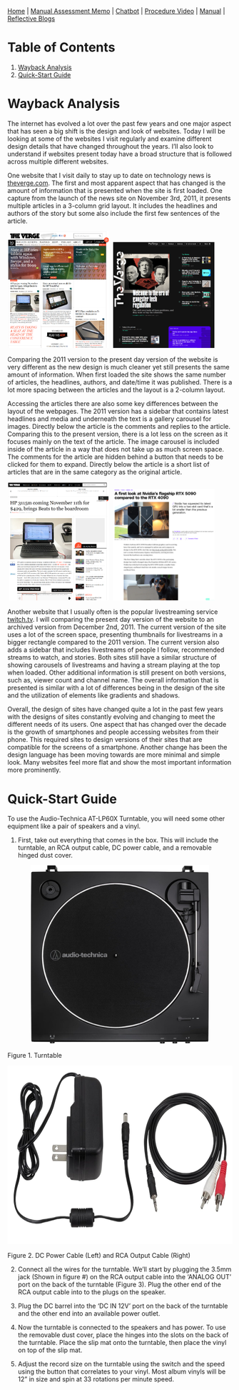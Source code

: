 [Home](index.md) | [Manual Assessment Memo](manual_assessment_memo.md) | [Chatbot](chatbot.md) | [Procedure Video](procedure_video.md) | [Manual](manual.md) | [Reflective Blogs](reflective_blogs.md) 

# Table of Contents 
1. [Wayback Analysis](#wayback-analysis)
2. [Quick-Start Guide](#quick-start-guide)
   
# Wayback Analysis
The internet has evolved a lot over the past few years and one major aspect that has seen a big shift is the design and look of websites. Today I will be looking at some of the websites I visit regularly and examine different design details that have changed throughout the years. I’ll also look to understand if websites present today have a broad structure that is followed across multiple different websites.

One website that I visit daily to stay up to date on technology news is [theverge.com](http://theverge.com). The first and most apparent aspect that has changed is the amount of information that is presented when the site is first loaded. One capture from the launch of the news site on November 3rd, 2011, it presents multiple articles in a 3-column grid layout. It includes the headlines and authors of the story but some also include the first few sentences of the article.

<img src="2011Verge.png" alt="TheVerge 2011" width="45%" style="display: inline-block; margin-right: 10px;" /><img src="2025Verge.png" alt="TheVerge 2025" width="45%" style="display: inline-block;" />

Comparing the 2011 version to the present day version of the website is very different as the new design is much cleaner yet still presents the same amount of information. When first loaded the site shows the same number of articles, the headlines, authors, and date/time it was published. There is a lot more spacing between the articles and the layout is a 2-column layout.

Accessing the articles there are also some key differences between the layout of the webpages. The 2011 version has a sidebar that contains latest headlines and media and underneath the text is a gallery carousel for images. Directly below the article is the comments and replies to the article. Comparing this to the present version, there is a lot less on the screen as it focuses mainly on the text of the article. The image carousel is included inside of the article in a way that does not take up as much screen space. The comments for the article are hidden behind a button that needs to be clicked for them to expand. Directly below the article is a short list of articles that are in the same category as the original article.

<img src="2011VergeArticle.png" alt="TheVerge Article 2011" width="45%" style="display: inline-block; margin-right: 10px;" /><img src="2025VergeArticle.png" alt="TheVerge Article 2025" width="45%" style="display: inline-block;" />

Another website that I usually often is the popular livestreaming service [twitch.tv](https://twitch.tv). I will comparing the present day version of the website to an archived version from December 2nd, 2011. The current version of the site uses a lot of the screen space, presenting thumbnails for livestreams in a bigger rectangle compared to the 2011 version. The current version also adds a sidebar that includes livestreams of people I follow, recommended streams to watch, and stories. Both sites still have a similar structure of showing carousels of livestreams and having a stream playing at the top when loaded. Other additional information is still present on both versions, such as, viewer count and channel name. The overall information that is presented is similar with a lot of differences being in the design of the site and the utilization of elements like gradients and shadows.

Overall, the design of sites have changed quite a lot in the past few years with the designs of sites constantly evolving and changing to meet the different needs of its users. One aspect that has changed over the decade is the growth of smartphones and people accessing websites from their phone. This required sites to design versions of their sites that are compatible for the screens of a smartphone. Another change has been the design language has been moving towards are more minimal and simple look. Many websites feel more flat and show the most important information more prominently.

# Quick-Start Guide
To use the Audio-Technica AT-LP60X Turntable, you will need some other equipment like a pair of speakers and a vinyl.

1. First, take out everything that comes in the box. This will include the turntable, an RCA output cable, DC power cable, and a removable hinged dust cover.
<p style="text-align:center;"><img src="Turntable.jpg" alt="Turntable" width="400px" height="400px"/>
   
   Figure 1. Turntable
   
   <img src="Accessories.png" alt="DC Power Cable (Left) and RCA Output Cable (Right)" width="700px" height="400px" />
   
   Figure 2. DC Power Cable (Left) and RCA Output Cable (Right) </p>
   
2. Connect all the wires for the turntable. We’ll start by plugging the 3.5mm jack (Shown in figure #) on the RCA output cable into the ‘ANALOG OUT’ port on the back of the turntable (Figure 3). Plug the other end of the RCA output cable into to the plugs on the speaker.

3. Plug the DC barrel into the ‘DC IN 12V’ port on the back of the turntable and the other end into an available power outlet.
   
4. Now the turntable is connected to the speakers and has power. To use the removable dust cover, place the hinges into the slots on the back of the turntable. Place the slip mat onto the turntable, then place the vinyl on top of the slip mat.

5. Adjust the record size on the turntable using the switch and the speed using the button that correlates to your vinyl. Most album vinyls will be 12” in size and spin at 33 rotations per minute speed. 
